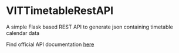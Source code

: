 # VITTimetableRestAPI
 A simple Flask based REST API to generate json containing timetable calendar data

Find official API documentation [here](https://documenter.getpostman.com/view/15245880/TzCS6S6S)